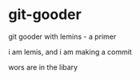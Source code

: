 # git-gooder
git gooder with lemins - a primer

i am lemis, and i am making a commit

wors are in the libary

